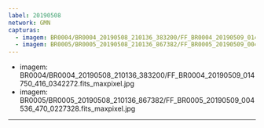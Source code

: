 ```yaml
---
label: 20190508
network: GMN
capturas:
  - imagem: BR0004/BR0004_20190508_210136_383200/FF_BR0004_20190509_014750_416_0342272.fits_maxpixel.jpg
  - imagem: BR0005/BR0005_20190508_210136_867382/FF_BR0005_20190509_004536_470_0227328.fits_maxpixel.jpg
---
```

  - imagem: BR0004/BR0004_20190508_210136_383200/FF_BR0004_20190509_014750_416_0342272.fits_maxpixel.jpg
  - imagem: BR0005/BR0005_20190508_210136_867382/FF_BR0005_20190509_004536_470_0227328.fits_maxpixel.jpg
---
